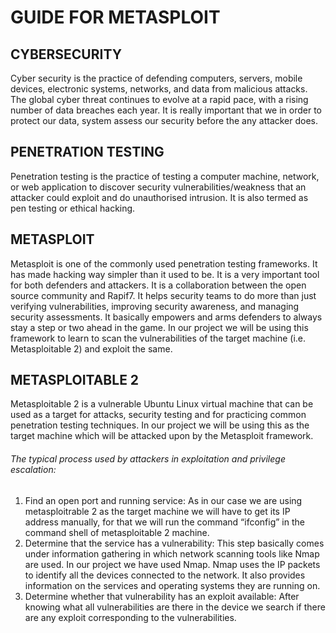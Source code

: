 # GUIDE FOR METASPLOIT

## CYBERSECURITY
Cyber security is the practice of defending computers, servers, mobile devices, electronic systems, networks, and data from malicious attacks.
The global cyber threat continues to evolve at a rapid pace, with a rising number of data breaches each year. It is really important that we in order to protect our data, system assess our security before the any attacker does.

## PENETRATION TESTING
Penetration testing is the practice of testing a computer machine, network, or web application to discover security vulnerabilities/weakness that an attacker could exploit and do unauthorised intrusion. It is also termed as pen testing or ethical hacking.
## METASPLOIT
Metasploit is one of the commonly used penetration testing frameworks. It has made hacking way simpler than it used to be. It is a very important tool for both defenders and attackers.
It is a collaboration between the open source community and Rapif7. It helps security teams to do more than just verifying vulnerabilities, improving security awareness, and managing security assessments. It basically empowers and arms defenders to always stay a step or two ahead in the game.
In our project we will be using this framework to learn to scan the vulnerabilities of the target machine (i.e. Metasploitable 2) and exploit the same.
## METASPLOITABLE 2
Metasploitable 2 is a vulnerable Ubuntu Linux virtual machine that can be used as a target for attacks, security testing and for practicing common penetration testing techniques.
In our project we will be using this as the target machine which will be attacked upon by the Metasploit framework.
 
 
###### The typical process used by attackers in exploitation and privilege escalation:
1. Find an open port and running service: As in our case we are using metasploitrable 2 as the target machine we will have to get its IP address manually, for that we will run the command “ifconfig” in the command shell of metasploitable 2 machine.
2. Determine that the service has a vulnerability: This step basically comes under information gathering in which network scanning tools like Nmap are used. In our project we have used Nmap. Nmap uses the IP packets to identify all the devices connected to the network. It also provides information on the services and operating systems they are running on.
3. Determine whether that vulnerability has an exploit available: After knowing what all vulnerabilities are there in the device we search if there are any exploit corresponding to the vulnerabilities.

